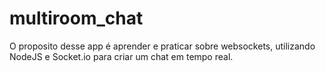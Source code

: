 # multiroom_chat
O proposito desse app é aprender e praticar sobre websockets, utilizando NodeJS e Socket.io para criar um chat em tempo real.